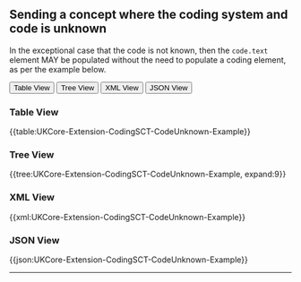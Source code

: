 ## Sending a concept where the coding system and code is unknown 

In the exceptional case that the code is not known, then the <code>code.text</code> element MAY be populated without the need to populate a coding element, as per the example below.

<div class="tab">
 <button class="tablinks active" onclick="openTab(event, 'Table View')">Table View</button>
 <button class="tablinks" onclick="openTab(event, 'Tree View')">Tree View</button>
  <button class="tablinks" onclick="openTab(event, 'XML View')">XML View</button>
  <button class="tablinks" onclick="openTab(event, 'JSON View')">JSON View</button>
</div>

<div id="Table View" class="tabcontent" style="display:block">
  <h3>Table View</h3>
{{table:UKCore-Extension-CodingSCT-CodeUnknown-Example}}
</div>

<div id="Tree View" class="tabcontent">
  <h3>Tree View</h3>
{{tree:UKCore-Extension-CodingSCT-CodeUnknown-Example, expand:9}}
</div>

<div id="XML View" class="tabcontent">
  <h3>XML View</h3>
{{xml:UKCore-Extension-CodingSCT-CodeUnknown-Example}}
</div>

<div id="JSON View" class="tabcontent">
  <h3>JSON View</h3>
{{json:UKCore-Extension-CodingSCT-CodeUnknown-Example}}
</div>

---